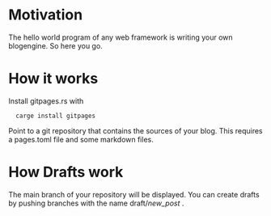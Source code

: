 
# Motivation

The hello world program of any web framework is writing your own blogengine. So here you go.

# How it works

Install gitpages.rs with 

```
  carge install gitpages
```

Point to a git repository that contains the sources of your blog. This requires a pages.toml file and some markdown files.

# How Drafts work

The main branch of your repository will be displayed. You can create drafts by pushing branches with the name draft/*new_post* . 
